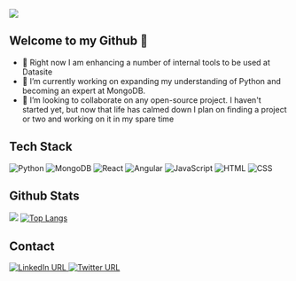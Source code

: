 
![](https://komarev.com/ghpvc/?username=dmares01)
## Welcome to my Github 👋
- 🔭 Right now I am enhancing a number of internal tools to be used at Datasite
- 🌱 I’m currently working on expanding my understanding of Python and becoming an expert at MongoDB.  
- 💞️ I’m looking to collaborate on any open-source project. I haven't started yet, but now that life has calmed down I plan on finding a project or two and working on it in my spare time

## Tech Stack
<p>
  <img alt="Python" src="https://img.shields.io/badge/Python-3776AB?logo=python&logoColor=white&style=for-the-badge" />
  <img alt="MongoDB" src="https://img.shields.io/badge/MongoDB-47A248?logo=mongodb&logoColor=white&style=for-the-badge" />
  <img alt="React" src="https://img.shields.io/badge/React-61DAFB?logo=react&logoColor=white&style=for-the-badge" />
  <img alt="Angular" src="https://img.shields.io/badge/Angular-1572B6?logo=angular&logoColor=white&style=for-the-badge" />
  <img alt="JavaScript" src="https://img.shields.io/badge/JavaScript-F7DF1E?logo=javascript&logoColor=white&style=for-the-badge" />
  <img alt="HTML" src="https://img.shields.io/badge/HTML-E34F26?logo=html5&logoColor=white&style=for-the-badge" />
  <img alt="CSS" src="https://img.shields.io/badge/CSS-1572B6?logo=css3&logoColor=white&style=for-the-badge" />
</p>

## Github Stats
<img
  src="https://github-readme-stats.vercel.app/api?username=dmares01&count_private=true&title_color=47A248&icon_color=47A248&text_color=0C2233&custom_title=Drew+Mares'+Github+Stats&show_icons=true"
/>
[![Top Langs](https://github-readme-stats.vercel.app/api/top-langs/?username=dmares01&hide_progress=true)](https://github.com/anuraghazra/github-readme-stats)

## Contact
<a href="https://www.linkedin.com/in/drew-mares/" target="_blank">
  <img alt="LinkedIn URL" src="https://img.shields.io/badge/LinkedIn-0A66C2?logo=linkedin&logoColor=white&style=plastic" />
</a>
<a href="https://twitter.com/droomares" target="_blank">
  <img alt="Twitter URL" src="https://img.shields.io/badge/Twitter-1DA1F2?logo=twitter&logoColor=white&style=plastic">
</a>


<!---
dmares01/dmares01 is a ✨ special ✨ repository because its `README.md` (this file) appears on your GitHub profile.
You can click the Preview link to take a look at your changes.

<img
  src="https://github-readme-stats.vercel.app/api/top-langs/?username=dmares01"
/>
--->

